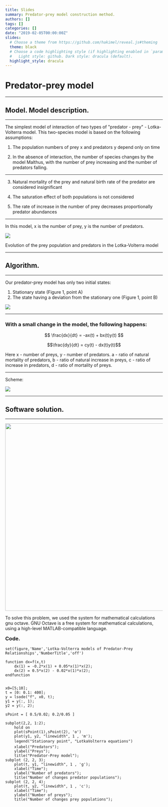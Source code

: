 ```yaml
---
title: Slides
summary: Predator-prey model construction method.
authors: []
tags: []
categories: []
date: "2019-02-05T00:00:00Z"
slides:
  # Choose a theme from https://github.com/hakimel/reveal.js#theming
  theme: black
  # Choose a code highlighting style (if highlighting enabled in `params.toml`)
  #   Light style: github. Dark style: dracula (default).
  highlight_style: dracula
---
```


# Predator-prey model

---

## Model. Model description.

---

The simplest model of interaction of two types of "predator - prey" -
Lotka-Volterra model. This two-species model is based on
the following assumptions:


1. The population numbers of prey x and predators y depend only on time

2. In the absence of interaction, the number of species changes by the model
Malthus, with the number of prey increasing and the number of predators falling.


---

3. Natural mortality of the prey and natural birth rate of the predator
are considered insignificant

4. The saturation effect of both populations is not considered

5. The rate of increase in the number of prey decreases proportionally
predator abundances

---

In this model, x is the number of prey, y is the number of predators.

<img class="special-img-class" src="/img/predator-prey model slides img/model.png" />

Evolution of the prey population and
predators in the Lotka-Volterra model

---




## Algorithm.

---

Our predator-prey model has only two initial states: 
1. Stationary state (Figure 1, point A)
2. The state having a deviation from the stationary one (Figure 1, point B)

<img class="special-img-class" src="/img/predator-prey model slides img/figuresAB.png" />

---


### With a small change in the model, the following happens:

$$
\frac{dx}{dt} = -ax(t) + bx(t)y(t)
$$

$$\frac{dy}{dt} = cy(t) - dx(t)y(t)$$


Here x - number of preys, y - number of predators. a - ratio of natural mortality of predators, b - ratio of natural increase in preys, c - ratio of increase in predators, d - ratio of mortality of preys.

---

Scheme:

<img class="special-img-class" src="/img/predator-prey model slides img/scheme.png" />

---

## Software solution.

---


<img width = "600" class="special-img-class" src="/img/predator-prey model slides img/octave.png" />

<p style = "float:right">To solve this problem, we used the system for mathematical calculations gnu octave. GNU Octave is a free system for mathematical calculations, using a high-level MATLAB-compatible language.</p>

---

### Code.

```MATHLAB
set(figure,'Name','Lotka-Volterra models of Predator-Prey Relationships','NumberTitle','off')

function dx=f(x,t)
	dx(1) = -0.2*x(1) + 0.05*x(1)*x(2);
	dx(2) = 0.5*x(2) - 0.02*x(1)*x(2);
endfunction


x0=[5;10]; 
t = [0: 0.1: 400];
y = lsode("f", x0, t);
y1 = y(:, 1);
y2 = y(:, 2);

sPoint = [ 0.5/0.02; 0.2/0.05 ]

subplot(2,2, 1:2);
  	hold on
  	plot(sPoint(1),sPoint(2), 'o')
	plot(y1, y2, "linewidth", 1 , 'm');
  	legend("Stationary point", "LotkaVolterra equations")
	xlabel("Predators");
	ylabel("Preys");
	title("Predator-Prey model");
subplot (2, 2, 3);
	plot(t, y1, "linewidth", 1 , 'g');
	xlabel("Time");
	ylabel("Number of predators");
	title("Number of changes predator populations");
subplot (2, 2, 4);
	plot(t, y2, "linewidth", 1 , 'c');
	xlabel("Time");
	ylabel("Number of preys");
	title("Number of changes prey populations");
```
